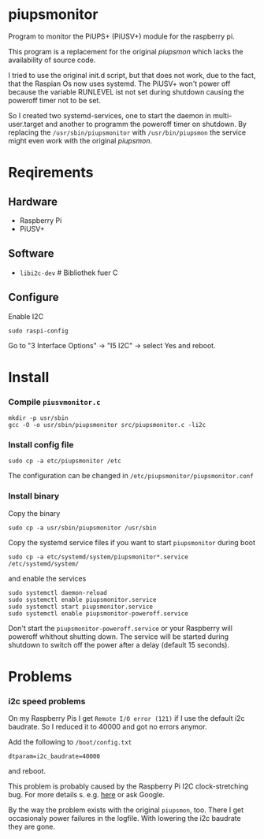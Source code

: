 # piupsmonitor
Program to monitor the PiUPS+ (PiUSV+) module for the raspberry pi.

This program is a replacement for the original *piupsmon* which lacks the availability of source code.

I tried to use the original init.d script, but that does not work, due to the fact, that the
Raspian Os now uses systemd. The PiUSV+ won't power off because the variable RUNLEVEL ist not set during shutdown
causing the poweroff timer not to be set.

So I created two systemd-services, one to start the daemon in multi-user.target and another to programm the poweroff
timer on shutdown. By replacing the `/usr/sbin/piupsmonitor` with `/usr/bin/piupsmon` the service might even work with the original *piupsmon*. 

# Reqirements #

## Hardware ##
* Raspberry Pi
* PiUSV+ 

## Software ##

* `libi2c-dev`     \# Bibliothek fuer C

## Configure ##

Enable I2C

    sudo raspi-config

Go to "3 Interface Options" -> "I5 I2C" -> select Yes
and reboot.

# Install #

### Compile `piusvmonitor.c` ###

    mkdir -p usr/sbin
    gcc -O -o usr/sbin/piupsmonitor src/piupsmonitor.c -li2c
    
### Install config file ###

    sudo cp -a etc/piupsmonitor /etc
    
The configuration can be changed in `/etc/piupsmonitor/piupsmonitor.conf`

### Install binary  ###

Copy the binary

    sudo cp -a usr/sbin/piupsmonitor /usr/sbin

Copy the systemd service files if you want to start `piupsmonitor` during boot

    sudo cp -a etc/systemd/system/piupsmonitor*.service /etc/systemd/system/

and enable the services

    sudo systemctl daemon-reload
    sudo systemctl enable piupsmonitor.service
    sudo systemctl start piupsmonitor.service
    sudo systemctl enable piupsmonitor-poweroff.service
    
Don't start the `piupsmonitor-poweroff.service` or your Raspberry will poweroff whithout shutting down. The service
will be started during shutdown to switch off the power after a delay (default 15 seconds).
   
# Problems #

### i2c speed problems ###
On my Raspberry Pis I get `Remote I/O error (121)` if I use the default i2c
baudrate. So I reduced it to 40000 and got no errors anymor.

Add the following to `/boot/config.txt`

    dtparam=i2c_baudrate=40000
    
and reboot.

This problem is probably caused by the Raspberry Pi I2C clock-stretching
bug. For more details
s. e.g. [here](http://www.advamation.com/knowhow/raspberrypi/rpi-i2c-bug.html)
or ask Google.

By the way the problem exists with the original `piupsmon`, too. There I get
occasionaly power failures in the logfile. With lowering the i2c baudrate they
are gone.
